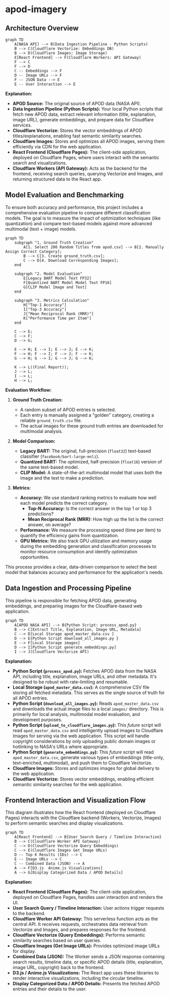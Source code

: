 # apod-imagery

## Architecture Overview

```mermaid
graph TD
    A[NASA API] --> B(Data Ingestion Pipeline - Python Scripts)
    B --> C(Cloudflare Vectorize: Embeddings DB)
    B --> D(Cloudflare Images: Image Storage)
    E[React Frontend] --> F(Cloudflare Workers: API Gateway)
    F --> C
    F --> D
    C -- Embeddings --> F
    D -- Image URLs --> F
    F -- JSON Data --> E
    E -- User Interaction --> E
```

**Explanation:**
*   **APOD Source:** The original source of APOD data (NASA API).
*   **Data Ingestion Pipeline (Python Scripts):** Your local Python scripts that fetch new APOD data, extract relevant information (title, explanation, image URL), generate embeddings, and prepare data for Cloudflare services.
*   **Cloudflare Vectorize:** Stores the vector embeddings of APOD titles/explanations, enabling fast semantic similarity searches.
*   **Cloudflare Images:** Stores and optimizes all APOD images, serving them efficiently via CDN for the web application.
*   **React Frontend (Cloudflare Pages):** The client-side application, deployed on Cloudflare Pages, where users interact with the semantic search and visualizations.
*   **Cloudflare Workers (API Gateway):** Acts as the backend for the frontend, receiving search queries, querying Vectorize and Images, and returning structured data to the React app.

## Model Evaluation and Benchmarking

To ensure both accuracy and performance, this project includes a comprehensive evaluation pipeline to compare different classification models. The goal is to measure the impact of optimization techniques (like quantization) and compare text-based models against more advanced multimodal (text + image) models.

```mermaid
graph TD
    subgraph "1. Ground Truth Creation"
        A[1. Select 200 Random Titles from apod.csv] --> B[2. Manually Assign Correct Category];
        B --> C[3. Create ground_truth.csv];
        C --> D[4. Download Corresponding Images];
    end

    subgraph "2. Model Evaluation"
        E[Legacy BART Model Text FP32]
        F[Quantized BART Model Model Text FP16]
        G[CLIP Model Image and Text]
    end

    subgraph "3. Metrics Calculation"
        H["Top-1 Accuracy"]
        I["Top-3 Accuracy"]
        J["Mean Reciprocal Rank (MRR)"]
        K["Performance Time per Item"]
    end

    C --> E;
    C --> F;
    D --> G;

    E --> H; E --> I; E --> J; E --> K;
    F --> H; F --> I; F --> J; F --> K;
    G --> H; G --> I; G --> J; G --> K;

    K --> L((Final Report));
    J --> L;
    I --> L;
    H --> L;
```

**Evaluation Workflow:**

1.  **Ground Truth Creation:**
    *   A random subset of APOD entries is selected.
    *   Each entry is manually assigned a "golden" category, creating a reliable `ground_truth.csv` file.
    *   The actual images for these ground truth entries are downloaded for multimodal analysis.

2.  **Model Comparison:**
    *   **Legacy BART:** The original, full-precision (`float32`) text-based classifier (`facebook/bart-large-mnli`).
    *   **Quantized BART:** The optimized, half-precision (`float16`) version of the same text-based model.
    *   **CLIP Model:** A state-of-the-art multimodal model that uses both the image and the text to make a prediction.

3.  **Metrics:**
    *   **Accuracy:** We use standard ranking metrics to evaluate how well each model predicts the correct category.
        *   **Top-N Accuracy:** Is the correct answer in the top 1 or top 3 predictions?
        *   **Mean Reciprocal Rank (MRR):** How high up the list is the correct answer, on average?
    *   **Performance:** We measure the processing speed (time per item) to quantify the efficiency gains from quantization.
    *   **GPU Metrics:** We also track GPU utilization and memory usage during the embedding generation and classification processes to monitor resource consumption and identify optimization opportunities.

This process provides a clear, data-driven comparison to select the best model that balances accuracy and performance for the application's needs.


## Data Ingestion and Processing Pipeline

This pipeline is responsible for fetching APOD data, generating embeddings, and preparing images for the Cloudflare-based web application.

```mermaid
graph TD
    A[APOD NASA API] --> B{Python Script: process_apod.py}
    B --> C[Extract Title, Explanation, Image URL, Metadata]
    C --> D[Local Storage apod_master_data.csv ]
    D --> E{Python Script download_all_images.py }
    E --> F[Local Storage images]
    D --> I[Python Script generate_embeddings.py]
    I --> J(Cloudflare Vectorize API)
```

**Explanation:**
*   **Python Script (`process_apod.py`):** Fetches APOD data from the NASA API, including title, explanation, image URLs, and other metadata. It's designed to be robust with rate-limiting and resumable.
*   **Local Storage (`apod_master_data.csv`):** A comprehensive CSV file storing all fetched metadata. This serves as the single source of truth for all APOD entries.
*   **Python Script (`download_all_images.py`):** Reads `apod_master_data.csv` and downloads the actual image files to a local `images/` directory. This is primarily for local analysis, multimodal model evaluation, and development purposes.
*   **Python Script (`upload_to_cloudflare_images.py`):** This *future* script will read `apod_master_data.csv` and intelligently upload images to Cloudflare Images for serving via the web application. This script will handle copyright considerations by only uploading public domain images or hotlinking to NASA's URLs where appropriate.
*   **Python Script (`generate_embeddings.py`):** This *future* script will read `apod_master_data.csv`, generate various types of embeddings (title-only, text-enriched, multimodal), and push them to Cloudflare Vectorize.
*   **Cloudflare Images:** Stores and optimizes images for global delivery to the web application.
*   **Cloudflare Vectorize:** Stores vector embeddings, enabling efficient semantic similarity searches for the web application.

## Frontend Interaction and Visualization Flow

This diagram illustrates how the React frontend (deployed on Cloudflare Pages) interacts with the Cloudflare backend (Workers, Vectorize, Images) to perform semantic searches and display visualizations.

```mermaid
graph TD
    A[React Frontend] --> B{User Search Query / Timeline Interaction}
    B --> C(Cloudflare Worker API Gateway)
    C --> D(Cloudflare Vectorize Query Embeddings)
    C --> E(Cloudflare Images Get Image URLs)
    D -- Top K Results (IDs) --> C
    E -- Image URLs --> C
    C -- Combined Data (JSON) --> A
    A --> F[D3.js  Anime.js Visualizations]
    A --> G[Display Categorized Data / APOD Details]
```

**Explanation:**
*   **React Frontend (Cloudflare Pages):** The client-side application, deployed on Cloudflare Pages, handles user interaction and renders the UI.
*   **User Search Query / Timeline Interaction:** User actions trigger requests to the backend.
*   **Cloudflare Worker API Gateway:** This serverless function acts as the central API. It receives requests, orchestrates data retrieval from Vectorize and Images, and prepares responses for the frontend.
*   **Cloudflare Vectorize (Query Embeddings):** Performs semantic similarity searches based on user queries.
*   **Cloudflare Images (Get Image URLs):** Provides optimized image URLs for display.
*   **Combined Data (JSON):** The Worker sends a JSON response containing search results, timeline data, or specific APOD details (title, explanation, image URL, copyright) back to the frontend.
*   **D3.js / Anime.js Visualizations:** The React app uses these libraries to render interactive visualizations, including the circular timeline.
*   **Display Categorized Data / APOD Details:** Presents the fetched APOD entries and their details to the user.




